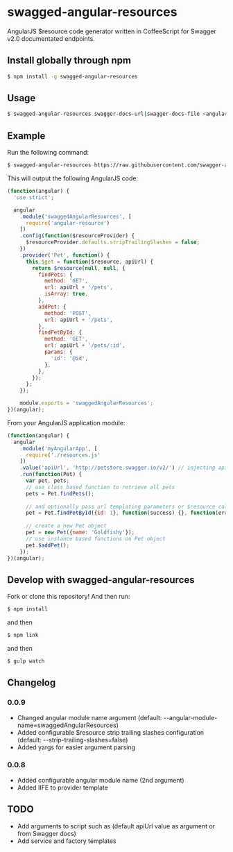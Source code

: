 swagged-angular-resources
=========================
AngularJS $resource code generator written in CoffeeScript for Swagger v2.0 documentated endpoints.
## Install globally through npm
```bash
$ npm install -g swagged-angular-resources
```
## Usage
```bash
$ swagged-angular-resources swagger-docs-url|swagger-docs-file <angular-module-name=moduleName> <--strip-trailing-slashes>
```
## Example
Run the following command:
```bash
$ swagged-angular-resources https://raw.githubusercontent.com/swagger-api/swagger-spec/master/examples/v2.0/json/petstore-expanded.json --angular-module-name=swaggedAngularResources --strip-trailing-slashes
```
This will output the following AngularJS code:
```javascript
(function(angular) {
  'use strict';

  angular
    .module('swaggedAngularResources', [
      require('angular-resource')
    ])
    .config(function($resourceProvider) {
      $resourceProvider.defaults.stripTrailingSlashes = false;
    })
    .provider('Pet', function() {
      this.$get = function($resource, apiUrl) {
        return $resource(null, null, {
          findPets: {
            method: 'GET',
            url: apiUrl + '/pets',
            isArray: true,
          },
          addPet: {
            method: 'POST',
            url: apiUrl + '/pets',
          },
          findPetById: {
            method: 'GET',
            url: apiUrl + '/pets/:id',
            params: {
              'id': '@id',
            },
          },
        });
      };
    });

    module.exports = 'swaggedAngularResources';
})(angular);
```

From your AngularJS application module:
```javascript
(function(angular) {
  angular
    .module('myAngularApp', [
      require('./resources.js'
    ])
    .value('apiUrl', 'http://petstore.swagger.io/v2/') // injecting apiUrl
    .run(function(Pet) {
      var pet, pets;
      // use class based function to retrieve all pets
      pets = Pet.findPets();
      
      // and optionally pass url templating parameters or $resource callbacks
      pet = Pet.findPetById({id: 1}, function(success) {}, function(error) {});
      
      // create a new Pet object
      pet = new Pet({name: 'Goldfishy'});
      // use instance based functions on Pet object
      pet.$addPet();
    });
})(angular);
```
## Develop with swagged-angular-resources
Fork or clone this repository! And then run:
```bash
$ npm install 
```
and then
```bash
$ npm link
```
and then
```bash
$ gulp watch
```

## Changelog
### 0.0.9
- Changed angular module name argument (default: --angular-module-name=swaggedAngularResources)
- Added configurable $resource strip trailing slashes configuration (default: --strip-trailing-slashes=false)
- Added yargs for easier argument parsing

### 0.0.8
- Added configurable angular module name (2nd argument)
- Added IIFE to provider template

## TODO
- Add arguments to script such as (default apiUrl value as argument or from Swagger docs)
- Add service and factory templates